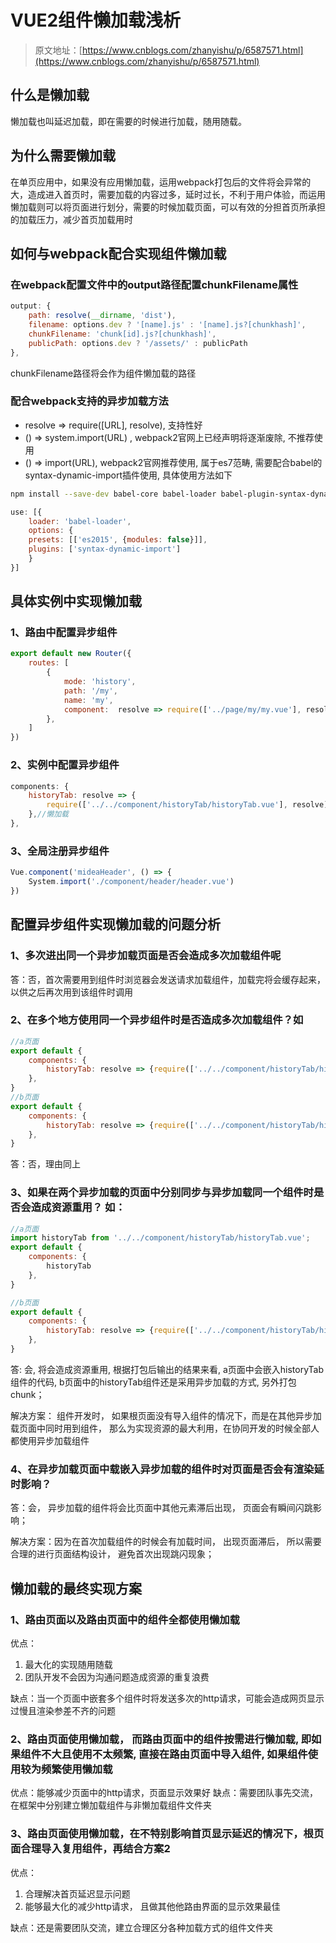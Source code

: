 # VUE2组件懒加载浅析

> 原文地址：[https://www.cnblogs.com/zhanyishu/p/6587571.html](https://www.cnblogs.com/zhanyishu/p/6587571.html)

## 什么是懒加载

懒加载也叫延迟加载，即在需要的时候进行加载，随用随载。

## 为什么需要懒加载

在单页应用中，如果没有应用懒加载，运用webpack打包后的文件将会异常的大，造成进入首页时，需要加载的内容过多，延时过长，不利于用户体验，而运用懒加载则可以将页面进行划分，需要的时候加载页面，可以有效的分担首页所承担的加载压力，减少首页加载用时

## 如何与webpack配合实现组件懒加载

### 在webpack配置文件中的output路径配置chunkFilename属性

``` js
output: {
    path: resolve(__dirname, 'dist'),
    filename: options.dev ? '[name].js' : '[name].js?[chunkhash]',
    chunkFilename: 'chunk[id].js?[chunkhash]',
    publicPath: options.dev ? '/assets/' : publicPath
},
```

chunkFilename路径将会作为组件懒加载的路径

### 配合webpack支持的异步加载方法

- resolve => require([URL], resolve), 支持性好
- () => system.import(URL) , webpack2官网上已经声明将逐渐废除, 不推荐使用
- () => import(URL), webpack2官网推荐使用, 属于es7范畴, 需要配合babel的syntax-dynamic-import插件使用, 具体使用方法如下

``` bash
npm install --save-dev babel-core babel-loader babel-plugin-syntax-dynamic-import babel-preset-es2015
```

``` js
use: [{
    loader: 'babel-loader',
    options: {
    presets: [['es2015', {modules: false}]],
    plugins: ['syntax-dynamic-import']
    }
}]
```

## 具体实例中实现懒加载

### 1、路由中配置异步组件

``` js
export default new Router({
    routes: [
        {
            mode: 'history',
            path: '/my',
            name: 'my',
            component:  resolve => require(['../page/my/my.vue'], resolve),//懒加载
        },
    ]
})
```

### 2、实例中配置异步组件

``` js
components: {
    historyTab: resolve => {
        require(['../../component/historyTab/historyTab.vue'], resolve)
    },//懒加载
},
```

### 3、全局注册异步组件

``` js
Vue.component('mideaHeader', () => {
    System.import('./component/header/header.vue')
})
```

## 配置异步组件实现懒加载的问题分析

### 1、多次进出同一个异步加载页面是否会造成多次加载组件呢

答：否，首次需要用到组件时浏览器会发送请求加载组件，加载完将会缓存起来，以供之后再次用到该组件时调用

### 2、在多个地方使用同一个异步组件时是否造成多次加载组件？如

``` js
//a页面
export default {
    components: {
        historyTab: resolve => {require(['../../component/historyTab/historyTab.vue'], resolve)},//懒加载
    },
}
//b页面
export default {
    components: {
        historyTab: resolve => {require(['../../component/historyTab/historyTab.vue'], resolve)},//懒加载
    },
}
```

答：否，理由同上

### 3、如果在两个异步加载的页面中分别同步与异步加载同一个组件时是否会造成资源重用？ 如：

``` js
//a页面
import historyTab from '../../component/historyTab/historyTab.vue';
export default {
    components: {
        historyTab
    },
}

//b页面
export default {
    components: {
        historyTab: resolve => {require(['../../component/historyTab/historyTab.vue'], resolve)},//懒加载
    },
}
```

答: 会, 将会造成资源重用, 根据打包后输出的结果来看, a页面中会嵌入historyTab组件的代码, b页面中的historyTab组件还是采用异步加载的方式, 另外打包chunk；

解决方案： 组件开发时， 如果根页面没有导入组件的情况下，而是在其他异步加载页面中同时用到组件， 那么为实现资源的最大利用，在协同开发的时候全部人都使用异步加载组件

### 4、在异步加载页面中载嵌入异步加载的组件时对页面是否会有渲染延时影响？

答：会， 异步加载的组件将会比页面中其他元素滞后出现， 页面会有瞬间闪跳影响；

解决方案：因为在首次加载组件的时候会有加载时间， 出现页面滞后， 所以需要合理的进行页面结构设计， 避免首次出现跳闪现象；

## 懒加载的最终实现方案

### 1、路由页面以及路由页面中的组件全都使用懒加载

优点：

1. 最大化的实现随用随载
2. 团队开发不会因为沟通问题造成资源的重复浪费

缺点：当一个页面中嵌套多个组件时将发送多次的http请求，可能会造成网页显示过慢且渲染参差不齐的问题

### 2、路由页面使用懒加载， 而路由页面中的组件按需进行懒加载, 即如果组件不大且使用不太频繁, 直接在路由页面中导入组件, 如果组件使用较为频繁使用懒加载

优点：能够减少页面中的http请求，页面显示效果好
缺点：需要团队事先交流， 在框架中分别建立懒加载组件与非懒加载组件文件夹

### 3、路由页面使用懒加载，在不特别影响首页显示延迟的情况下，根页面合理导入复用组件，再结合方案2

优点：

1. 合理解决首页延迟显示问题
2. 能够最大化的减少http请求， 且做其他他路由界面的显示效果最佳

缺点：还是需要团队交流，建立合理区分各种加载方式的组件文件夹
